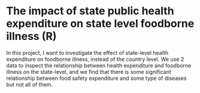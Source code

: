 # The impact of state public health expenditure on state level foodborne illness (R)
In this project, I want to investigate the effect of state-level health expenditure on foodborne illness, instead of the country level. We use 2 data to inspect the relationship between health expenditure and foodborne illness on the state-level, and we find that there is some significant relationship between food safety expenditure and some type of diseases but not all of them.
